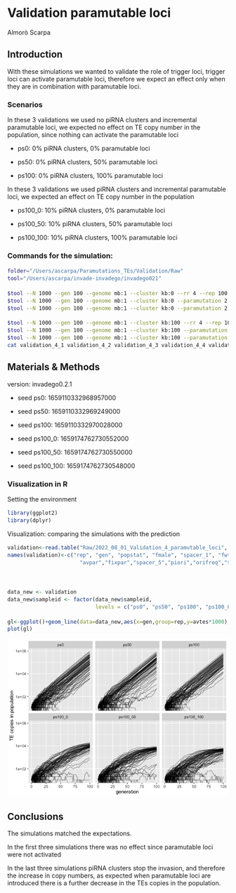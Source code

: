Validation paramutable loci
================
Almorò Scarpa

## Introduction

With these simulations we wanted to validate the role of trigger loci,
trigger loci can activate paramutable loci, therefore we expect an
effect only when they are in combination with paramutable loci.

### Scenarios

In these 3 validations we used no piRNA clusters and incremental
paramutable loci, we expected no effect on TE copy number in the
population, since nothing can activate the paramutable loci

-   ps0: 0% piRNA clusters, 0% paramutable loci

-   ps50: 0% piRNA clusters, 50% paramutable loci

-   ps100: 0% piRNA clusters, 100% paramutable loci

In these 3 validations we used piRNA clusters and incremental
paramutable loci, we expected an effect on TE copy number in the
population

-   ps100_0: 10% piRNA clusters, 0% paramutable loci

-   ps100_50: 10% piRNA clusters, 50% paramutable loci

-   ps100_100: 10% piRNA clusters, 100% paramutable loci

### Commands for the simulation:

``` bash
folder="/Users/ascarpa/Paramutations_TEs/Validation/Raw"
tool="/Users/ascarpa/invade-invadego/invadego021"

$tool --N 1000 --gen 100 --genome mb:1 --cluster kb:0 --rr 4 --rep 100 --u 0.1 --basepop 10 --steps 1 --sampleid ps0> $folder/validation_4_1 &
$tool --N 1000 --gen 100 --genome mb:1 --cluster kb:0 --paramutation 2:1 --rr 4 --rep 100 --u 0.1 --basepop 10 --steps 1 --sampleid ps50> $folder/validation_4_2 &
$tool --N 1000 --gen 100 --genome mb:1 --cluster kb:0 --paramutation 2:0,1 --rr 4 --rep 100 --u 0.1 --basepop 10 --steps 1 --sampleid ps100> $folder/validation_4_3

$tool --N 1000 --gen 100 --genome mb:1 --cluster kb:100 --rr 4 --rep 100 --u 0.1 --basepop 10 --steps 1 --sampleid ps100_0> $folder/validation_4_4 &
$tool --N 1000 --gen 100 --genome mb:1 --cluster kb:100 --paramutation 2:1 --rr 4 --rep 100 --u 0.1 --basepop 10 --steps 1 --sampleid ps100_50> $folder/validation_4_5 &
$tool --N 1000 --gen 100 --genome mb:1 --cluster kb:100 --paramutation 2:0,1 --rr 4 --rep 100 --u 0.1 --basepop 10 --steps 1 --sampleid ps100_100> $folder/validation_4_6
cat validation_4_1 validation_4_2 validation_4_3 validation_4_4 validation_4_5 validation_4_6 |grep -v "^Invade"|grep -v "^#" > validation_4_paramutable_loci 
```

## Materials & Methods

version: invadego0.2.1

-   seed ps0: 1659110332968957000

-   seed ps50: 1659110332969249000

-   seed ps100: 1659110332970028000

-   seed ps100_0: 1659174762730552000

-   seed ps100_50: 1659174762730550000

-   seed ps100_100: 1659174762730548000

### Visualization in R

Setting the environment

``` r
library(ggplot2)
library(dplyr)
```

Visualization: comparing the simulations with the prediction

``` r
validation<-read.table("Raw/2022_08_01_Validation_4_paramutable_loci", fill = TRUE, sep = "\t")
names(validation)<-c("rep", "gen", "popstat", "fmale", "spacer_1", "fwte", "avw", "avtes", "avpopfreq", "fixed","spacer_2","phase","fwpirna","spacer_3","fwcli","avcli","fixcli","spacer_4","fwpar_yespi","fwpar_nopi",
                       "avpar","fixpar","spacer_5","piori","orifreq","spacer 6", "sampleid")



data_new <- validation
data_new$sampleid <- factor(data_new$sampleid,
                            levels = c("ps0", "ps50", "ps100", "ps100_0", "ps100_50", "ps100_100"))

gl<-ggplot()+geom_line(data=data_new,aes(x=gen,group=rep,y=avtes*1000),alpha=0.4)+scale_y_log10()+theme(legend.position="none")+ylab("TE copies in population")+xlab("generation")+facet_wrap(~sampleid)
plot(gl)
```

![](2022_08_01_Validation_4_paramutable_loci_files/figure-gfm/unnamed-chunk-3-1.png)<!-- -->

## Conclusions

The simulations matched the expectations.

In the first three simulations there was no effect since paramutable
loci were not activated

In the last three simulations piRNA clusters stop the invasion, and
therefore the increase in copy numbers, as expected when paramutable
loci are introduced there is a further decrease in the TEs copies in the
population.
